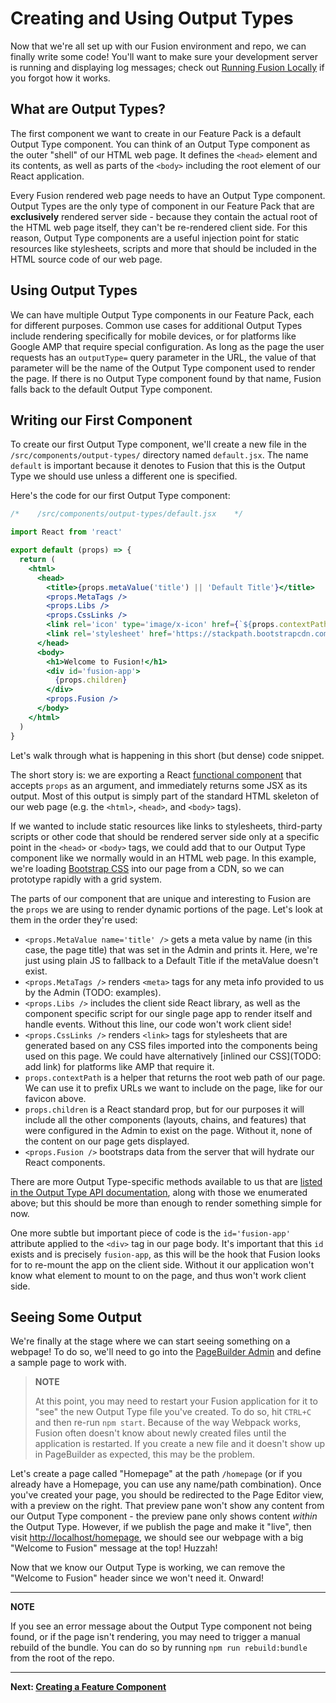 # Creating and Using Output Types

Now that we're all set up with our Fusion environment and repo, we can finally write some code! You'll want to make sure your development server is running and displaying log messages; check out [Running Fusion Locally](./running-fusion-locally.md) if you forgot how it works.

## What are Output Types?

The first component we want to create in our Feature Pack is a default Output Type component. You can think of an Output Type component as the outer "shell" of our HTML web page. It defines the `<head>` element and its contents, as well as parts of the `<body>` including the root element of our React application.

Every Fusion rendered web page needs to have an Output Type component. Output Types are the only type of component in our Feature Pack that are **exclusively** rendered server side - because they contain the actual root of the HTML web page itself, they can't be re-rendered client side. For this reason, Output Type components are a useful injection point for static resources like stylesheets, scripts and more that should be included in the HTML source code of our web page.

## Using Output Types

We can have multiple Output Type components in our Feature Pack, each for different purposes. Common use cases for additional Output Types include rendering specifically for mobile devices, or for platforms like Google AMP that require special configuration. As long as the page the user requests has an `outputType=` query parameter in the URL, the value of that parameter will be the name of the Output Type component used to render the page. If there is no Output Type component found by that name, Fusion falls back to the default Output Type component.

## Writing our First Component

To create our first Output Type component, we'll create a new file in the `/src/components/output-types/` directory named `default.jsx`. The name `default` is important because it denotes to Fusion that this is the Output Type we should use unless a different one is specified.

Here's the code for our first Output Type component:

```jsx
/*    /src/components/output-types/default.jsx    */

import React from 'react'

export default (props) => {
  return (
    <html>
      <head>
        <title>{props.metaValue('title') || 'Default Title'}</title>
        <props.MetaTags />
        <props.Libs />
        <props.CssLinks />
        <link rel='icon' type='image/x-icon' href={`${props.contextPath}/resources/img/favicon.ico`} />
        <link rel='stylesheet' href='https://stackpath.bootstrapcdn.com/bootstrap/4.1.3/css/bootstrap.min.css' />
      </head>
      <body>
        <h1>Welcome to Fusion!</h1>
        <div id='fusion-app'>
          {props.children}
        </div>
        <props.Fusion />
      </body>
    </html>
  )
}
```
Let's walk through what is happening in this short (but dense) code snippet.

The short story is: we are exporting a React [functional component](https://reactjs.org/docs/components-and-props.html#functional-and-class-components) that accepts `props` as an argument, and immediately returns some JSX as its output. Most of this output is simply part of the standard HTML skeleton of our web page (e.g. the `<html>`, `<head>`, and `<body>` tags).

If we wanted to include static resources like links to stylesheets, third-party scripts or other code that should be rendered server side only at a specific point in the `<head>` or `<body>` tags, we could add that to our Output Type component like we normally would in an HTML web page. In this example, we're loading [Bootstrap CSS](https://getbootstrap.com/docs/3.3/) into our page from a CDN, so we can prototype rapidly with a grid system.

The parts of our component that are unique and interesting to Fusion are the `props` we are using to render dynamic portions of the page. Let's look at them in the order they're used:

- `<props.MetaValue name='title' />` gets a meta value by name (in this case, the page title) that was set in the Admin and prints it. Here, we're just using plain JS to fallback to a Default Title if the metaValue doesn't exist.
- `<props.MetaTags />` renders `<meta>` tags for any meta info provided to us by the Admin (TODO: examples).
- `<props.Libs />` includes the client side React library, as well as the component specific script for our single page app to render itself and handle events. Without this line, our code won't work client side!
- `<props.CssLinks />` renders `<link>` tags for stylesheets that are generated based on any CSS files imported into the components being used on this page. We could have alternatively [inlined our CSS](TODO: add link) for platforms like AMP that require it.
- `props.contextPath` is a helper that returns the root web path of our page. We can use it to prefix URLs we want to include on the page, like for our favicon above.
- `props.children` is a React standard prop, but for our purposes it will include all the other components (layouts, chains, and features) that were configured in the Admin to exist on the page. Without it, none of the content on our page gets displayed.
- `<props.Fusion />` bootstraps data from the server that will hydrate our React components.

There are more Output Type-specific methods available to us that are [listed in the Output Type API documentation](../api/feature-pack/components/output-type.md), along with those we enumerated above; but this should be more than enough to render something simple for now.

One more subtle but important piece of code is the `id='fusion-app'` attribute applied to the `<div>` tag in our page body. It's important that this `id` exists and is precisely `fusion-app`, as this will be the hook that Fusion looks for to re-mount the app on the client side. Without it our application won't know what element to mount to on the page, and thus won't work client side.

## Seeing Some Output

We're finally at the stage where we can start seeing something on a webpage! To do so, we'll need to go into the [PageBuilder Admin](http://localhost/pb/admin) and define a sample page to work with.

> **NOTE**
> 
> At this point, you may need to restart your Fusion application for it to "see" the new Output Type file you've created. To do so, hit `CTRL+C` and then re-run `npm start`. Because of the way Webpack works, Fusion often doesn't know about newly created files until the application is restarted. If you create a new file and it doesn't show up in PageBuilder as expected, this may be the problem.

<!-- TODO: add PB Admin image -->

Let's create a page called "Homepage" at the path `/homepage` (or if you already have a Homepage, you can use any name/path combination). Once you've created your page, you should be redirected to the Page Editor view, with a preview on the right. That preview pane won't show any content from our Output Type component - the preview pane only shows content *within* the Output Type. However, if we publish the page and make it "live", then visit [http://localhost/homepage](http://localhost/homepage), we should see our webpage with a big "Welcome to Fusion" message at the top! Huzzah!

Now that we know our Output Type is working, we can remove the "Welcome to Fusion" header since we won't need it. Onward!

---
**NOTE**

If you see an error message about the Output Type component not being found, or if the page isn't rendering, you may need to trigger a manual rebuild of the bundle. You can do so by running `npm run rebuild:bundle` from the root of the repo.

---

**Next: [Creating a Feature Component](./creating-feature-component.md)**
